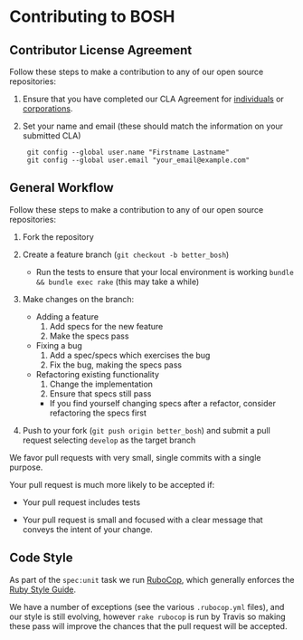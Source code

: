 # Contributing to BOSH

## Contributor License Agreement

Follow these steps to make a contribution to any of our open source repositories:

1. Ensure that you have completed our CLA Agreement for
   [individuals](http://www.cloudfoundry.org/individualcontribution.pdf) or
   [corporations](http://www.cloudfoundry.org/corpcontribution.pdf).

1. Set your name and email (these should match the information on your submitted CLA)

        git config --global user.name "Firstname Lastname"
        git config --global user.email "your_email@example.com"

## General Workflow

Follow these steps to make a contribution to any of our open source repositories:

1. Fork the repository

1. Create a feature branch (`git checkout -b better_bosh`)
    * Run the tests to ensure that your local environment is
  	  working `bundle && bundle exec rake` (this may take a while)
1. Make changes on the branch:
    * Adding a feature
      1. Add specs for the new feature
      1. Make the specs pass
    * Fixing a bug
      1. Add a spec/specs which exercises the bug
      1. Fix the bug, making the specs pass
    * Refactoring existing functionality
      1. Change the implementation
      1. Ensure that specs still pass
        * If you find yourself changing specs after a refactor, consider
          refactoring the specs first

1. Push to your fork (`git push origin better_bosh`) and submit a pull request selecting `develop` as the target branch

We favor pull requests with very small, single commits with a single purpose.

Your pull request is much more likely to be accepted if:

* Your pull request includes tests

* Your pull request is small and focused with a clear message that conveys the intent of your change.

## Code Style

As part of the `spec:unit` task we run [RuboCop](http://batsov.com/rubocop/),
which generally enforces the [Ruby Style Guide](https://github.com/bbatsov/ruby-style-guide).

We have a number of exceptions (see the various `.rubocop.yml` files),
and our style is still evolving, however `rake rubocop` is run by Travis
so making these pass will improve the chances that the pull request will
be accepted.
